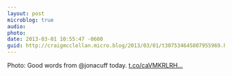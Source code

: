 ```yaml
---
layout: post
microblog: true
audio: 
photo: 
date: 2013-03-01 10:55:47 -0600
guid: http://craigmcclellan.micro.blog/2013/03/01/t307534645807955969.html
---
```

Photo: Good words from @jonacuff today. [t.co/caVMKRLRH...](http://t.co/caVMKRLRHT)

